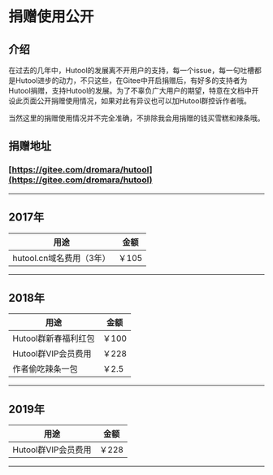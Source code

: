 捐赠使用公开
===

## 介绍
在过去的几年中，Hutool的发展离不开用户的支持，每一个issue，每一句吐槽都是Hutool进步的动力，不只这些，在Gitee中开启捐赠后，有好多的支持者为Hutool捐赠，支持Hutool的发展。为了不辜负广大用户的期望，特意在文档中开设此页面公开捐赠使用情况，如果对此有异议也可以加Hutool群控诉作者哦。

当然这里的捐赠使用情况并不完全准确，不排除我会用捐赠的钱买雪糕和辣条哦。

## 捐赠地址
### [https://gitee.com/dromara/hutool](https://gitee.com/dromara/hutool)

--------------------------------------------------------------

## 2017年
|         用途          |  金额  |
|---------------------- |-------|
|hutool.cn域名费用（3年）| ￥105  |

--------------------------------------------------------------

## 2018年

|         用途       |  金额  |
|------------------- |-------|
|Hutool群新春福利红包 | ￥100 |
|Hutool群VIP会员费用  | ￥228 |
|作者偷吃辣条一包     | ￥2.5 |
-------------------------------------------------------------

## 2019年

|         用途       |  金额  |
|------------------- |-------|
|Hutool群VIP会员费用  | ￥228 |

-------------------------------------------------------------